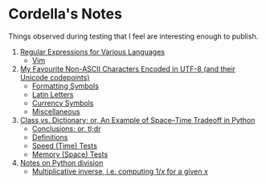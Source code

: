 Cordella's Notes
================

Things observed during testing that I feel are interesting enough to publish.

1. [Regular Expressions for Various Languages][Gen:REGEX]
    * [Vim][Gen:REGEX:VIM]
2. [My Favourite Non-ASCII Characters Encoded in UTF-8 (and their Unicode codepoints)][Gen:UCHAR]
    * [Formatting Symbols][Gen:UCHAR:FORMAT]
    * [Latin Letters][Gen:UCHAR:LATIN]
    * [Currency Symbols][Gen:UCHAR:MONEY]
    * [Miscellaneous][Gen:UCHAR:MISC]
3. [Class vs. Dictionary; or, An Example of Space–Time Tradeoff in Python][Py:CvD]
    * [Conclusions; or, tl;dr][Py:CvD:TLDR]
    * [Definitions][Py:CvD:DEFS]
    * [Speed (Time) Tests][Py:CvD:SPDT]
    * [Memory (Space) Tests][Py:CvD:MEMT]
4. [Notes on Python division][Py:DIV]
    * [Multiplicative inverse, i.e. computing 1/*x* for a given *x*][Py:DIV:INV]

[Gen:REGEX]: https://github.com/cordella/notes/blob/master/Regex.md#regular-expressions-for-various-languages
[Gen:REGEX:VIM]: https://github.com/cordella/notes/blob/master/Regex.md#vim

[Gen:UCHAR]: https://github.com/cordella/notes/blob/master/UCHARS.md#my-favourite-non-ascii-characters-encoded-in-utf-8-and-their-unicode-codepoints
[Gen:UCHAR:FORMAT]: https://github.com/cordella/notes/blob/master/UCHARS.md#formatting-symbols
[Gen:UCHAR:LATIN]: https://github.com/cordella/notes/blob/master/UCHARS.md#latin-letters
[Gen:UCHAR:MONEY]: https://github.com/cordella/notes/blob/master/UCHARS.md#currency-symbols
[Gen:UCHAR:MISC]: https://github.com/cordella/notes/blob/master/UCHARS.md#miscellaneous

[Py:CvD]: https://github.com/cordella/notes/blob/master/ClassVsDictionary_gist-2861038.md#class-vs-dictionary-or-an-example-of-space%E2%80%93time-tradeoff-in-python
[Py:CvD:TLDR]: https://github.com/cordella/notes/blob/master/ClassVsDictionary_gist-2861038.md#conclusions-or-tldr
[Py:CvD:DEFS]: https://github.com/cordella/notes/blob/master/ClassVsDictionary_gist-2861038.md#definitions
[Py:CvD:SPDT]: https://github.com/cordella/notes/blob/master/ClassVsDictionary_gist-2861038.md#speed-time-tests
[Py:CvD:MEMT]: https://github.com/cordella/notes/blob/master/ClassVsDictionary_gist-2861038.md#memory-space-tests

[Py:DIV]: https://github.com/cordella/notes/blob/master/PythonDivision.md#notes-on-python-division
[Py:DIV:INV]: https://github.com/cordella/notes/blob/master/PythonDivision.md#multiplicative-inverse-ie-computing-1x-for-a-given-x
